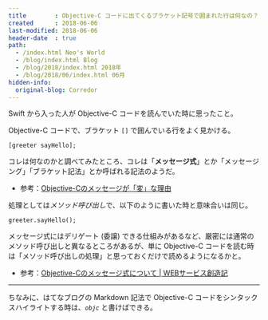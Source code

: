 ```yaml
---
title        : Objective-C コードに出てくるブラケット記号で囲まれた行は何なの？ … メッセージ式の話
created      : 2018-06-06
last-modified: 2018-06-06
header-date  : true
path:
  - /index.html Neo's World
  - /blog/index.html Blog
  - /blog/2018/index.html 2018年
  - /blog/2018/06/index.html 06月
hidden-info:
  original-blog: Corredor
---
```


Swift から入った人が Objective-C コードを読んでいた時に思ったこと。

Objective-C コードで、ブラケット `[]` で囲んでいる行をよく見かける。

```objc
[greeter sayHello];
```

コレは何なのかと調べてみたところ、コレは「**メッセージ式**」とか「メッセージング」「ブラケット記法」とか呼ばれる記法のようだ。

- 参考：[Objective-Cのメッセージが「変」な理由](https://qiita.com/hp0me/items/c83a1ee1e322e3374982)

処理としては*メソッド呼び出し*で、以下のように書いた時と意味合いは同じ。

```objc
greeter.sayHello();
```

メッセージ式にはデリゲート (委譲) できる仕組みがあるなど、厳密には通常のメソッド呼び出しと異なるところがあるが、単に Objective-C コードを読む時は「メソッド呼び出しの処理」と思っておくだけで読めるようになるかと。

- 参考：[Objective-Cのメッセージ式について | WEBサービス創造記](http://linuxserver.jp/プログラミング/objective-c/message_expression)

---

ちなみに、はてなブログの Markdown 記法で Objective-C コードをシンタックスハイライトする時は、*`objc`* と書けばできる。
